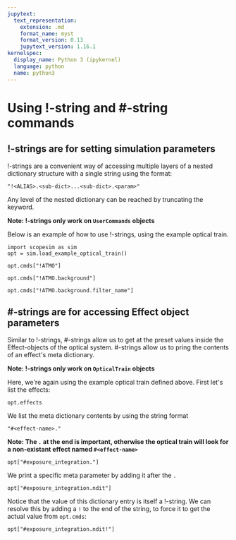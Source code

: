 ```yaml
---
jupytext:
  text_representation:
    extension: .md
    format_name: myst
    format_version: 0.13
    jupytext_version: 1.16.1
kernelspec:
  display_name: Python 3 (ipykernel)
  language: python
  name: python3
---
```


# Using !-string and #-string commands

## !-strings are for setting simulation parameters

!-strings are a convenient way of accessing multiple layers of a nested dictionary structure with a single string using the format:

    "!<ALIAS>.<sub-dict>...<sub-dict>.<param>"

Any level of the nested dictionary can be reached by truncating the keyword.

**Note: !-strings only work on `UserCommands` objects**

Below is an example of how to use !-strings, using the example optical train.

```{code-cell} ipython3
import scopesim as sim
opt = sim.load_example_optical_train()
```

```{code-cell} ipython3
opt.cmds["!ATMO"]
```

```{code-cell} ipython3
opt.cmds["!ATMO.background"]
```

```{code-cell} ipython3
opt.cmds["!ATMO.background.filter_name"]
```

## #-strings are for accessing Effect object parameters

Similar to !-strings, #-strings allow us to get at the preset values inside the Effect-objects of the optical system. #-strings allow us to pring the contents of an effect's meta dictionary.

**Note: !-strings only work on `OpticalTrain` objects**

Here, we're again using the example optical train defined above. First let's list the effects:

```{code-cell} ipython3
opt.effects
```

We list the meta dictionary contents by using the string format

    "#<effect-name>."

**Note: The `.` at the end is important, otherwise the optical train will look for a non-existant effect named `#<effect-name>`**

```{code-cell} ipython3
opt["#exposure_integration."]
```

We print a specific meta parameter by adding it after the `.`

```{code-cell} ipython3
opt["#exposure_integration.ndit"]
```

Notice that the value of this dictionary entry is itself a !-string. We can resolve this by adding a `!` to the end of the string, to force it to get the actual value from `opt.cmds`:

```{code-cell} ipython3
opt["#exposure_integration.ndit!"]
```
